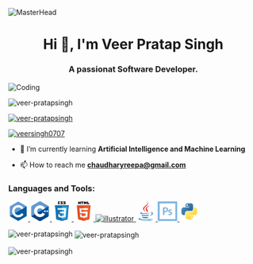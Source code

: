 ![MasterHead](https://cdn.kibrispdr.org/data/1760/digital-marketing-animated-gif-20.gif)
<h1 align="center">Hi 👋, I'm Veer Pratap Singh</h1>
<h3 align="center">A passionat Software Developer.</h3>
<img align="center" alt="Coding" width="400" src="https://camo.githubusercontent.com/5ddf73ad3a205111cf8c686f687fc216c2946a75005718c8da5b837ad9de78c9/68747470733a2f2f7468756d62732e6766796361742e636f6d2f4576696c4e657874446576696c666973682d736d616c6c2e676966">

<p align="left"> <img src="https://komarev.com/ghpvc/?username=veer-pratapsingh&label=Profile%20views&color=0e75b6&style=flat" alt="veer-pratapsingh" /> </p>

<p align="left"> <a href="https://github.com/ryo-ma/github-profile-trophy"><img src="https://github-profile-trophy.vercel.app/?username=veer-pratapsingh" alt="veer-pratapsingh" /></a> </p>

<p align="left"> <a href="https://twitter.com/veersingh0707" target="blank"><img src="https://img.shields.io/twitter/follow/veersingh0707?logo=twitter&style=for-the-badge" alt="veersingh0707" /></a> </p>

- 🌱 I’m currently learning **Artificial Intelligence and Machine Learning**

- 📫 How to reach me **chaudharyreepa@gmail.com**




<h3 align="left">Languages and Tools:</h3>
<p align="left"> <a href="https://www.cprogramming.com/" target="_blank" rel="noreferrer"> <img src="https://raw.githubusercontent.com/devicons/devicon/master/icons/c/c-original.svg" alt="c" width="40" height="40"/> </a> <a href="https://www.w3schools.com/cpp/" target="_blank" rel="noreferrer"> <img src="https://raw.githubusercontent.com/devicons/devicon/master/icons/cplusplus/cplusplus-original.svg" alt="cplusplus" width="40" height="40"/> </a> <a href="https://www.w3schools.com/css/" target="_blank" rel="noreferrer"> <img src="https://raw.githubusercontent.com/devicons/devicon/master/icons/css3/css3-original-wordmark.svg" alt="css3" width="40" height="40"/> </a> <a href="https://www.w3.org/html/" target="_blank" rel="noreferrer"> <img src="https://raw.githubusercontent.com/devicons/devicon/master/icons/html5/html5-original-wordmark.svg" alt="html5" width="40" height="40"/> </a> <a href="https://www.adobe.com/in/products/illustrator.html" target="_blank" rel="noreferrer"> <img src="https://www.vectorlogo.zone/logos/adobe_illustrator/adobe_illustrator-icon.svg" alt="illustrator" width="40" height="40"/> </a> <a href="https://www.java.com" target="_blank" rel="noreferrer"> <img src="https://raw.githubusercontent.com/devicons/devicon/master/icons/java/java-original.svg" alt="java" width="40" height="40"/> </a> <a href="https://www.photoshop.com/en" target="_blank" rel="noreferrer"> <img src="https://raw.githubusercontent.com/devicons/devicon/master/icons/photoshop/photoshop-line.svg" alt="photoshop" width="40" height="40"/> </a> <a href="https://www.python.org" target="_blank" rel="noreferrer"> <img src="https://raw.githubusercontent.com/devicons/devicon/master/icons/python/python-original.svg" alt="python" width="40" height="40"/> </a> </p>

<p><img align="left" src="https://github-readme-stats.vercel.app/api/top-langs?username=veer-pratapsingh&show_icons=true&locale=en&layout=compact" alt="veer-pratapsingh" /></p>

<p>&nbsp;<img align="center" src="https://github-readme-stats.vercel.app/api?username=veer-pratapsingh&show_icons=true&locale=en" alt="veer-pratapsingh" /></p>

<p><img align="center" src="https://github-readme-streak-stats.herokuapp.com/?user=veer-pratapsingh&" alt="veer-pratapsingh" /></p>
